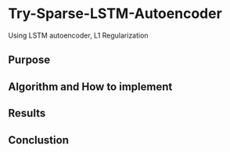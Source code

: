# Try-Sparse-LSTM-Autoencoder
Using LSTM autoencoder, L1 Regularization

## Purpose

## Algorithm and How to implement

## Results

## Conclustion
